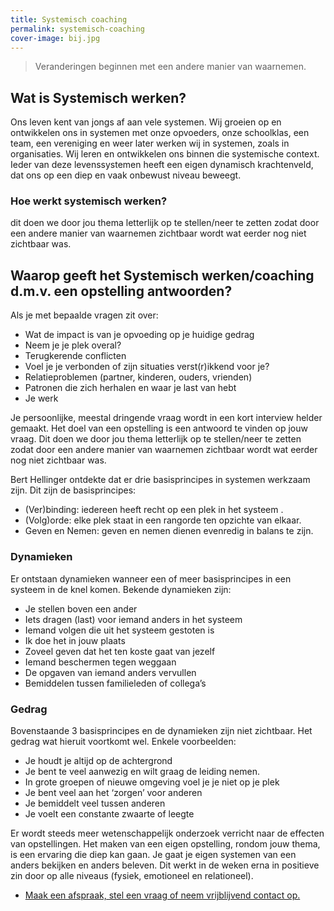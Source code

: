 ```yaml
---
title: Systemisch coaching
permalink: systemisch-coaching
cover-image: bij.jpg
---
```



>Veranderingen beginnen met een andere manier van waarnemen.

## Wat is Systemisch werken?

Ons leven kent van jongs af aan vele systemen. Wij groeien op en ontwikkelen ons in systemen met onze opvoeders, onze schoolklas, een team, een vereniging en weer later werken wij in systemen, zoals in organisaties. Wij leren en ontwikkelen ons binnen die systemische context. Ieder van deze levenssystemen heeft een eigen dynamisch krachtenveld, dat ons op een diep en vaak onbewust niveau beweegt.

### Hoe werkt systemisch werken?

dit doen we door jou thema letterlijk op te stellen/neer te zetten zodat door een andere manier van waarnemen zichtbaar wordt wat eerder nog niet zichtbaar was.

## Waarop geeft het Systemisch werken/coaching d.m.v. een opstelling antwoorden?

Als je met bepaalde vragen zit over:

* Wat de impact is van je opvoeding op je huidige gedrag
* Neem je je plek overal?
* Terugkerende conflicten
* Voel je je verbonden of zijn situaties verst(r)ikkend voor je?
* Relatieproblemen (partner, kinderen, ouders, vrienden)
* Patronen die zich herhalen en waar je last van hebt
* Je werk

Je persoonlijke, meestal dringende vraag wordt in een kort interview helder gemaakt. Het doel van een opstelling is een antwoord te vinden op jouw vraag. Dit doen we door jou thema letterlijk op te stellen/neer te zetten zodat door een andere manier van waarnemen zichtbaar wordt wat eerder nog niet zichtbaar was.

Bert Hellinger ontdekte dat er drie basisprincipes in systemen werkzaam zijn. Dit zijn de basisprincipes:

* (Ver)binding: iedereen heeft recht op een plek in het systeem .
* (Volg)orde: elke plek staat in een rangorde ten opzichte van elkaar.
* Geven en Nemen: geven en nemen dienen evenredig in balans te zijn.

### Dynamieken

Er ontstaan dynamieken wanneer een of meer basisprincipes in een systeem in de knel komen. Bekende dynamieken zijn:

* Je stellen boven een ander
* Iets dragen (last) voor iemand anders in het systeem
* Iemand volgen die uit het systeem gestoten is
* Ik doe het in jouw plaats
* Zoveel geven dat het ten koste gaat van jezelf
* Iemand beschermen tegen weggaan
* De opgaven van iemand anders vervullen
* Bemiddelen tussen familieleden of collega’s

### Gedrag

Bovenstaande 3 basisprincipes en de dynamieken zijn niet zichtbaar. Het gedrag wat hieruit voortkomt wel. Enkele voorbeelden:

* Je houdt je altijd op de achtergrond
* Je bent te veel aanwezig en wilt graag de leiding nemen.
* In grote groepen of nieuwe omgeving voel je je niet op je plek
* Je bent veel aan het ‘zorgen’ voor anderen
* Je bemiddelt veel tussen anderen
* Je voelt een constante zwaarte of leegte  

Er wordt steeds meer wetenschappelijk onderzoek verricht naar de effecten van opstellingen. Het maken van een eigen opstelling, rondom jouw thema, is een ervaring die diep kan gaan. Je gaat je eigen systemen van een anders bekijken en anders beleven. Dit werkt in de weken erna in positieve zin door op alle niveaus (fysiek, emotioneel en relationeel).


<ul class="call-to-action">
  <li><a href="/maak-een-afspraak">Maak een afspraak, stel een vraag of neem vrijblijvend contact op.</a></li>
</ul>
